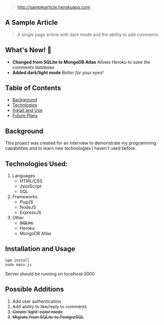 > http://samplearticle.herokuapp.com
## A Sample Article
> A single page article with dark mode and the ability to add comments.

## What's New! :tada: 
- **Changed from SQLite to MongoDB Atlas**
*Allows Heroku to save the comments database*
- **Added dark/light mode**
*Better for your eyes!*

## Table of Contents
- [Background](#background)
- [Technlogies](#technologies-used)
- [Install and Use](#installation-and-usage)
- [Future Plans](#future-plans)

## Background
This project was created for an interview to demonstrate my programming capabilities and to learn new technologies I haven't used before.

## Technologies Used:
1. Languages
    * HTML/CSS
    * JavaScript
    * SQL
2. Frameworks
    * PugJS
    * NodeJS
    * ExpressJS
3. Other
    * ~~SQLite~~
    * Heroku
    - MongoDB Atlas

## Installation and Usage
```
npm install
node main.js
```
Server should be running on localhost:3000

## Possible Additions
1. Add user authentication
2. Add ability to like/reply to comments
3. ~~Create 'light' color mode~~
4. ~~Migrate from SQLite to PostgreSQL~~




